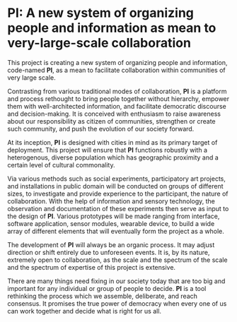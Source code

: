 # PI: A new system of organizing people and information as mean to very-large-scale collaboration

This project is creating a new system of organizing people and information, code-named **PI**, as a mean to facilitate collaboration within communities of very large scale.

Contrasting from various traditional modes of collaboration, **PI** is a platform and process rethought to bring people together without hierarchy, empower them with well-architected information, and facilitate democratic discourse and decision-making. It is conceived with enthusiasm to raise awareness about our responsibility as citizen of communities, strengthen or create such community, and push the evolution of our society forward.

At its inception, **PI** is designed with cities in mind as its primary target of deployment. This project will ensure that **PI** functions robustly with a heterogenous, diverse population which has geographic proximity and a certain level of cultural commonality.

Via various methods such as social experiments, participatory art projects, and installations in public domain will be conducted on groups of different sizes, to investigate and provide experience to the participant, the nature of collaboration. With the help of information and sensory technology, the observation and documentation of these experiments then serve as input to the design of **PI**. Various prototypes will be made ranging from interface, software application, sensor modules, wearable device, to build a wide array of different elements that will eventually form the project as a whole.

The development of **PI** will always be an organic process. It may adjust direction or shift entirely due to unforeseen events. It is, by its nature, extremely open to collaboration, as the scale and the spectrum of the scale and the spectrum of expertise of this project is extensive.

There are many things need fixing in our society today that are too big and important for any individual or group of people to decide. **PI** is a tool rethinking the process which we assemble, deliberate, and reach consensus. It promises the true power of democracy when every one of us can work together and decide what is right for us all.